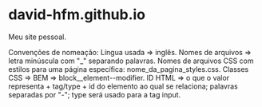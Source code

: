 # david-hfm.github.io
Meu site pessoal.

Convenções de nomeação:
Língua usada => inglês.
Nomes de arquivos => letra minúscula com "_" separando palavras.
Nomes de arquivos CSS com estilos para uma página específica: nome_da_pagina_styles.css.
Classes CSS => BEM => block__element--modifier.
ID HTML => o que o valor representa + tag/type + id do elemento ao qual se relaciona; palavras separadas por "-"; type será usado para a tag input.
